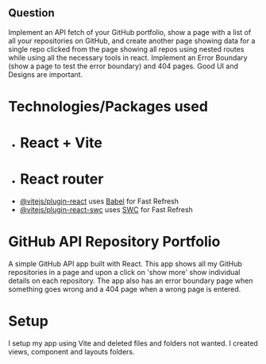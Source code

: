 ## Question
Implement an API fetch of your GitHub portfolio, show a page with a list of all your repositories on GitHub, and create another page showing data for a single repo clicked from the page showing all repos using nested routes while using all the necessary tools in react. Implement an Error Boundary (show a page to test the error boundary) and 404 pages. Good UI and Designs are important.</p> 


# Technologies/Packages used
- # React + Vite
- # React router
-  [@vitejs/plugin-react](https://github.com/vitejs/vite-plugin-react/blob/main/packages/plugin-react/README.md) uses [Babel](https://babeljs.io/) for Fast Refresh
- [@vitejs/plugin-react-swc](https://github.com/vitejs/vite-plugin-react-swc) uses [SWC](https://swc.rs/) for Fast Refresh


# GitHub  API  Repository Portfolio
<p>A simple GitHub API app built with React. This app shows all my GitHub repositories in a page and upon a click on 'show more' show individual details on each repository. The app also has an error boundary page when something goes wrong and a 404 page when a wrong page is entered. 

# Setup
I setup my app using Vite and deleted files and folders not wanted. I created  views, component and layouts folders.





